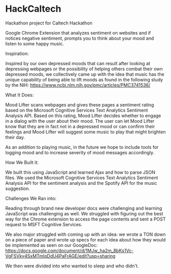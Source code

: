 # HackCaltech
Hackathon project for Caltech Hackathon

Google Chrome Extension that analyzes sentiment on websites and if notices negative sentiment, prompts you to think about your mood and listen to some happy music.

Inspiration:

Inspired by our own depressed moods that can result after looking at depressing webpages or the possibility of helping others combat their own depressed moods, we collectively came up with the idea that music has the unique capability of being able to lift moods as found in the following study by the NIH: https://www.ncbi.nlm.nih.gov/pmc/articles/PMC3741536/

What It Does:

Mood Lifter scans webpages and gives these pages a sentiment rating based on the Microsoft Cognitive Services Text Analytics Sentiment Analysis API. Based on this rating, Mood Lifter decides whether to engage in a dialog with the user about their mood. The user can let Mood Lifter know that they are in fact not in a depressed mood or can confirm their feelings and Mood Lifter will suggest some music to play that might brighten their day.

As an addition to playing music, in the future we hope to include tools for logging mood and to increase severity of mood messages accordingly.

How We Built it:

We built this using JavaScript and learned Ajax and how to parse JSON files. We used the Microsoft Cognitive Services Text Analytics Sentiment Analysis API for the sentiment analysis and the Spotify API for the music suggestion.

Challenges We Ran into:

Reading through brand new developer docs were challenging and learning JavaScript was challenging as well. We struggled with figuring out the best way for the Chrome extension to access the page contents and sent a POST request to MSFT Cognitive Services.

We also major struggled with coming up with an idea: we wrote a TON down on a piece of paper and wrote up specs for each idea about how they would be implemented as seen on our GoogleDoc: https://docs.google.com/document/d/1MJw_ha2m_8bKs1Vc-VgFSVky4SxMTmlqDdU4PaFrAGE/edit?usp=sharing

We then were divided into who wanted to sleep and who didn't. 
